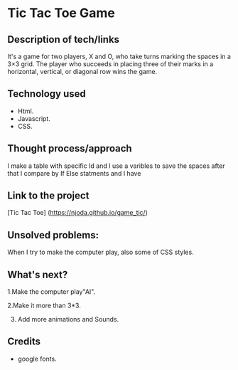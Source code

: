 # Tic Tac Toe Game

## Description of tech/links

It's a game for two players, X and O, who take turns marking the spaces in a 3×3 grid. The player who succeeds in placing three of their marks in a horizontal, vertical, or diagonal row wins the game.

## Technology used

- Html.
- Javascript.
- CSS.

## Thought process/approach

I make a table with specific Id and I use a varibles to save the spaces after that I compare by If Else statments and I have

## Link to the project

[Tic Tac Toe] (https://njoda.github.io/game_tic/)

## Unsolved problems:

When I try to make the computer play, also some of CSS styles.

## What's next?

1.Make the computer play"AI".

2.Make it more than 3*3.

3. Add more animations and Sounds.

## Credits

- google fonts.




